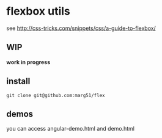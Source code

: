 # flexbox utils

see http://css-tricks.com/snippets/css/a-guide-to-flexbox/

## WIP

**work in progress**

## install

```
git clone git@github.com:marg51/flex
```

## demos

you can access angular-demo.html and demo.html